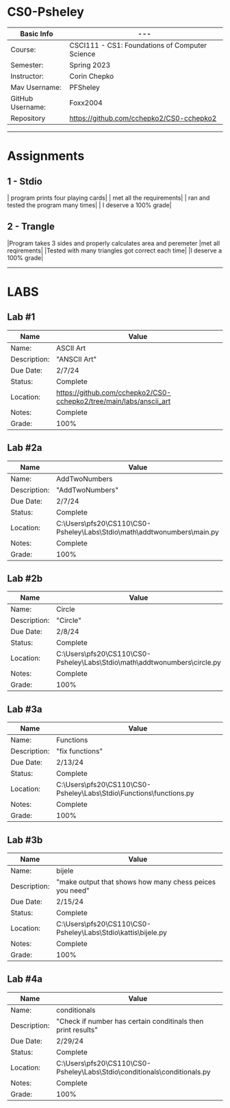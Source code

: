 # CS0-Psheley

| Basic Info | --- |
| --- | ---|
| Course: | CSCI111 - CS1: Foundations of Computer Science |
| Semester: | Spring 2023 |
| Instructor: | Corin Chepko |
| Mav Username: | PFSheley |
| GitHub Username: | Foxx2004 |
| Repository | https://github.com/cchepko2/CS0-cchepko2 |

_______________________________________________________________________________________________________________
# Assignments

## 1 - Stdio
| program prints four playing cards|
| met all the requirements|
| ran and tested the program many times|
| I deserve a 100% grade|

## 2 - Trangle
|Program takes 3 sides and properly calculates area and peremeter
|met all reqirements|
|Tested with many triangles got correct each time|
|I deserve a 100% grade|

_______________________________________________________________________________________________________________

# LABS

## Lab #1
| Name | Value |
| --- | --- |
| Name: | ASCII Art |
| Description: | "ANSCII Art" |
| Due Date: | 2/7/24 |
| Status: | Complete |
| Location: | https://github.com/cchepko2/CS0-cchepko2/tree/main/labs/anscii_art |
| Notes: | Complete |
| Grade: | 100% |

## Lab #2a
| Name | Value |
| --- | --- |
| Name: | AddTwoNumbers |
| Description: | "AddTwoNumbers" |
| Due Date: | 2/7/24 |
| Status: | Complete |
| Location: | C:\Users\pfs20\CS110\CS0-Psheley\Labs\Stdio\math\addtwonumbers\main.py |
| Notes: | Complete |
| Grade: | 100% |

## Lab #2b
| Name | Value |
| --- | --- |
| Name: | Circle |
| Description: | "Circle" |
| Due Date: | 2/8/24 |
| Status: | Complete |
| Location: | C:\Users\pfs20\CS110\CS0-Psheley\Labs\Stdio\math\addtwonumbers\circle.py |
| Notes: | Complete |
| Grade: | 100% |

## Lab #3a
| Name | Value |
| --- | --- |
| Name: | Functions |
| Description: | "fix functions" |
| Due Date: | 2/13/24 |
| Status: | Complete |
| Location: |C:\Users\pfs20\CS110\CS0-Psheley\Labs\Stdio\Functions\functions.py|
| Notes: | Complete |
| Grade: | 100% |

## Lab #3b
| Name | Value |
| --- | --- |
| Name: | bijele |
| Description: | "make output that shows how many chess peices you need" |
| Due Date: | 2/15/24 |
| Status: | Complete |
| Location: |C:\Users\pfs20\CS110\CS0-Psheley\Labs\Stdio\kattis\bijele.py|
| Notes: | Complete |
| Grade: | 100% |

## Lab #4a
| Name | Value |
| --- | --- |
| Name: | conditionals |
| Description: | "Check if number has certain conditinals then print results" |
| Due Date: | 2/29/24 |
| Status: | Complete |
| Location: |C:\Users\pfs20\CS110\CS0-Psheley\Labs\Stdio\conditionals\conditionals.py|
| Notes: | Complete |
| Grade: | 100% |

